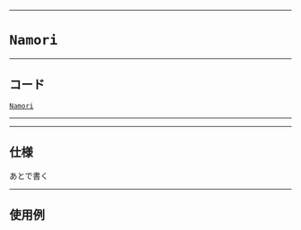 _____

# `Namori`

_____

## コード

[`Namori`](https://github.com/titan-23/Library_py/blob/main/Graph/Namori.py)
<!-- code=https://github.com/titan-23/Library_py/blob/main/Graph\Namori.py -->

_____


_____

## 仕様

あとで書く

_____

## 使用例

```python
```

